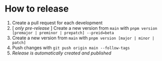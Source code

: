 # How to release

1. Create a pull request for each development
2. [ *only pre-release* ] Create a new version from `main` with `pnpm version [premajor | preminor | prepatch] --preid=beta`
3. Create a new version from `main` with `pnpm version [major | minor | patch]`
4. Push changes with `git push origin main --follow-tags`
5. _Release is automatically created and published_
